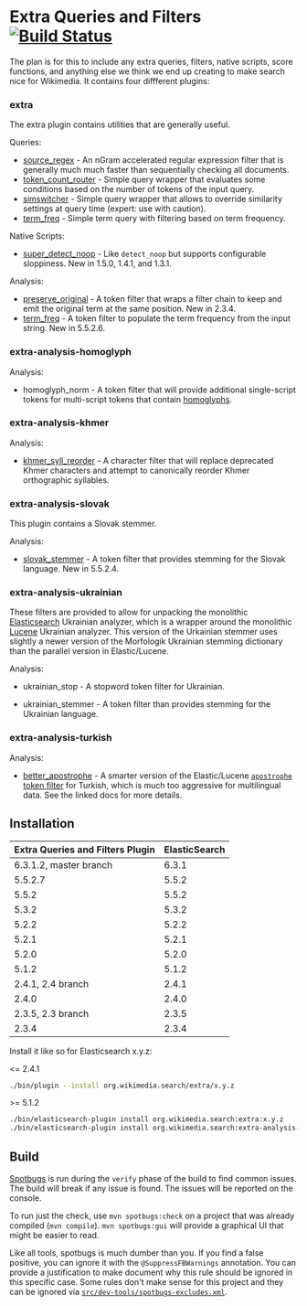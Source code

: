 Extra Queries and Filters [![Build Status](https://integration.wikimedia.org/ci/buildStatus/icon?job=search-extra-maven-java8-docker)](https://integration.wikimedia.org/ci/job/search-extra-maven-java8-docker/)
=========================

The plan is for this to include any extra queries, filters, native scripts,
score functions, and anything else we think we end up creating to make search
nice for Wikimedia. It contains four diffferent plugins:


### extra

The extra plugin contains utilities that are generally useful.

Queries:
* [source_regex](docs/source_regex.md) - An nGram accelerated regular
expression filter that is generally much much faster than sequentially checking
all documents.
* [token_count_router](docs/token_count_router.md) - Simple query wrapper that
evaluates some conditions based on the number of tokens of the input query.
* [simswitcher](docs/simswitcher.md) - Simple query wrapper that allows to override
similarity settings at query time (expert: use with caution).
* [term_freq](docs/term_freq_filter_query.md) - Simple term query with filtering based on
term frequency.

Native Scripts:
* [super_detect_noop](docs/super_detect_noop.md) - Like ```detect_noop``` but
supports configurable sloppiness. New in 1.5.0, 1.4.1, and 1.3.1.

Analysis:
* [preserve_original](docs/preserve_original.md) - A token filter that wraps a
filter chain to keep and emit the original term at the same position. New in
2.3.4.
* [term_freq](docs/term_freq_token_filter.md) - A token filter to populate the term
frequency from the input string. New in 5.5.2.6.

### extra-analysis-homoglyph

Analysis:
* homoglyph_norm - A token filter that will provide additional single-script tokens for
multi-script tokens that contain [homoglyphs](https://en.wikipedia.org/wiki/Homoglyph).

### extra-analysis-khmer

Analysis:
* [khmer_syll_reorder](docs/khmer_syll_reorder.md) - A character filter that will replace
deprecated Khmer characters and attempt to canonically reorder Khmer orthographic
syllables.

### extra-analysis-slovak

This plugin contains a Slovak stemmer.

Analysis:
* [slovak_stemmer](docs/slovak_stemmer.md) - A token filter that provides
stemming for the Slovak language. New in 5.5.2.4.

### extra-analysis-ukrainian

These filters are provided to allow for unpacking the monolithic
[Elasticsearch](https://www.elastic.co/guide/en/elasticsearch/plugins/7.10/analysis-ukrainian.html)
Ukrainian analyzer, which is a wrapper around the monolithic
[Lucene](https://github.com/apache/lucene/blob/releases/lucene-solr/8.7.0/lucene/analysis/morfologik/src/java/org/apache/lucene/analysis/uk/UkrainianMorfologikAnalyzer.java#L140)
Ukrainian analyzer. This version of the Urkainian stemmer uses slightly a newer version of
the Morfologik Ukrainian stemming dictionary than the parallel version in Elastic/Lucene.

Analysis:
* ukrainian_stop - A stopword token filter for Ukrainian.

* ukrainian_stemmer - A token filter than provides stemming for the Ukrainian language.

### extra-analysis-turkish

Analysis:
* [better_apostrophe](docs/better_apostrophe.md) - A smarter version of the Elastic/Lucene [`apostrophe`
token filter](https://www.elastic.co/guide/en/elasticsearch/reference/7.10/analysis-apostrophe-tokenfilter.html)
for Turkish, which is much too aggressive for multilingual data. See the linked docs for
more details.


Installation
------------

| Extra Queries and Filters Plugin |  ElasticSearch  |
|----------------------------------|-----------------|
| 6.3.1.2, master branch           | 6.3.1           |
| 5.5.2.7                          | 5.5.2           |
| 5.5.2                            | 5.5.2           |
| 5.3.2                            | 5.3.2           |
| 5.2.2                            | 5.2.2           |
| 5.2.1                            | 5.2.1           |
| 5.2.0                            | 5.2.0           |
| 5.1.2                            | 5.1.2           |
| 2.4.1, 2.4 branch                | 2.4.1           |
| 2.4.0                            | 2.4.0           |
| 2.3.5, 2.3 branch                | 2.3.5           |
| 2.3.4                            | 2.3.4           |

Install it like so for Elasticsearch x.y.z:

\<= 2.4.1
```bash
./bin/plugin --install org.wikimedia.search/extra/x.y.z
```

\>= 5.1.2

```bash
./bin/elasticsearch-plugin install org.wikimedia.search:extra:x.y.z
./bin/elasticsearch-plugin install org.wikimedia.search:extra-analysis-slovak:x.y.z
```

Build
-----
[Spotbugs](https://spotbugs.github.io/) is run during the `verify` phase of the
build to find common issues. The build will break if any issue is found. The
issues will be reported on the console.

To run just the check, use `mvn spotbugs:check` on a project that was already
compiled (`mvn compile`). `mvn spotbugs:gui` will provide a graphical UI that
might be easier to read.

Like all tools, spotbugs is much dumber than you. If you find a false positive,
you can ignore it with the `@SuppressFBWarnings` annotation. You can provide a
justification to make document why this rule should be ignored in this specific
case. Some rules don't make sense for this project and they can be ignored via
[`src/dev-tools/spotbugs-excludes.xml`](https://spotbugs.readthedocs.io/en/latest/filter.html).
